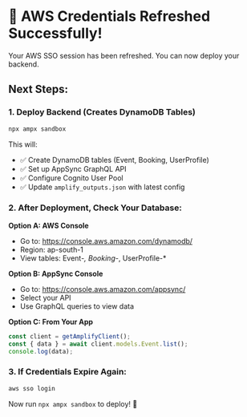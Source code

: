 # 🔐 AWS Credentials Refreshed Successfully!

Your AWS SSO session has been refreshed. You can now deploy your backend.

## Next Steps:

### 1. Deploy Backend (Creates DynamoDB Tables)
```bash
npx ampx sandbox
```

This will:
- ✅ Create DynamoDB tables (Event, Booking, UserProfile)
- ✅ Set up AppSync GraphQL API
- ✅ Configure Cognito User Pool
- ✅ Update `amplify_outputs.json` with latest config

### 2. After Deployment, Check Your Database:

**Option A: AWS Console**
- Go to: https://console.aws.amazon.com/dynamodb/
- Region: ap-south-1
- View tables: Event-*, Booking-*, UserProfile-*

**Option B: AppSync Console**
- Go to: https://console.aws.amazon.com/appsync/
- Select your API
- Use GraphQL queries to view data

**Option C: From Your App**
```typescript
const client = getAmplifyClient();
const { data } = await client.models.Event.list();
console.log(data);
```

### 3. If Credentials Expire Again:
```bash
aws sso login
```

Now run `npx ampx sandbox` to deploy! 🚀


